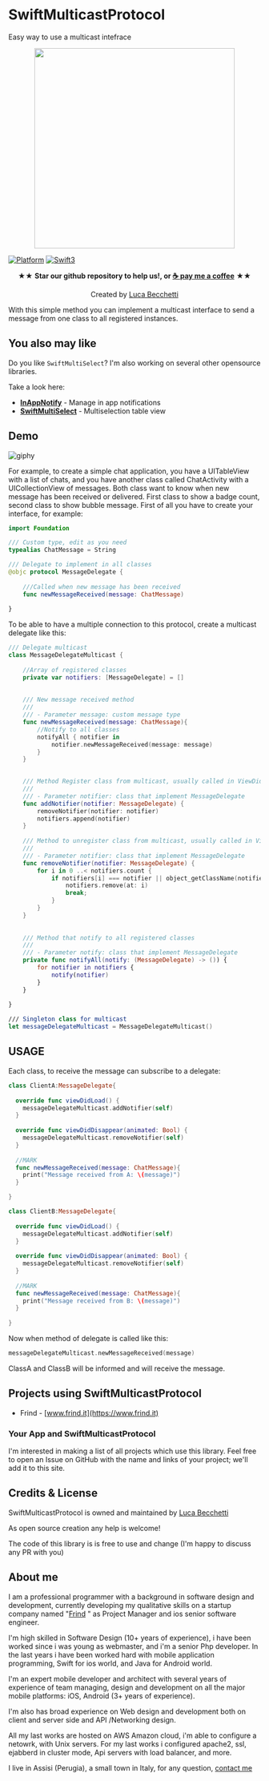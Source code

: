 
# SwiftMulticastProtocol
Easy way to use a multicast intefrace
<p align="center">
<img src="https://user-images.githubusercontent.com/16253548/28453311-1919a444-6df7-11e7-9ffd-e4438c01c903.png" width="400px">
</p>

[![Platform](https://img.shields.io/badge/platform-ios-lightgrey.svg)]()
[![Swift3](https://img.shields.io/badge/swift3-compatible-brightgreen.svg)]()

<p align="center" >★★ <b>Star our github repository to help us!, or <a href="https://www.paypal.com/cgi-bin/webscr?cmd=_s-xclick&hosted_button_id=BZD2RPBADPA6G" target="_blank"> ☕ pay me a coffee</a></b> ★★</p>
<p align="center" >Created by <a href="http://www.lucabecchetti.com">Luca Becchetti</a></p>

With this simple method you can implement a multicast interface to send a message from one class to all registered instances.

## You also may like

Do you like `SwiftMultiSelect`? I'm also working on several other opensource libraries.

Take a look here:

* **[InAppNotify](https://github.com/lucabecchetti/InAppNotify)** - Manage in app notifications
* **[SwiftMultiSelect](https://github.com/lucabecchetti/SwiftMultiSelect)** - Multiselection table view

## Demo

![giphy](https://user-images.githubusercontent.com/16253548/28473878-b729ddf8-6e46-11e7-922c-0891a15de245.gif)

For example, to create a simple chat application, you have a UITableView with a list of chats, and you have another class called ChatActivity with a UICollectionView of messages. Both class want to know when new message has been received or delivered. First class to show a badge count, second class to show bubble message.  First of all you have to create your interface, for example:

```swift
import Foundation

/// Custom type, edit as you need
typealias ChatMessage = String

/// Delegate to implement in all classes
@objc protocol MessageDelegate {
    
    ///Called when new message has been received
    func newMessageReceived(message: ChatMessage)
    
}
```

To be able to have a multiple connection to this protocol, create a multicast delegate like this:

```swift
/// Delegate multicast
class MessageDelegateMulticast {
    
    //Array of registered classes
    private var notifiers: [MessageDelegate] = []
    
    
    /// New message received method
    ///
    /// - Parameter message: custom message type
    func newMessageReceived(message: ChatMessage){
        //Notify to all classes
        notifyAll { notifier in
            notifier.newMessageReceived(message: message)
        }
    }

    
    /// Method Register class from multicast, usually called in ViewDidLoad
    ///
    /// - Parameter notifier: class that implement MessageDelegate
    func addNotifier(notifier: MessageDelegate) {
        removeNotifier(notifier: notifier)
        notifiers.append(notifier)
    }
    
    /// Method to unregister class from multicast, usually called in ViewDidDisappear
    ///
    /// - Parameter notifier: class that implement MessageDelegate
    func removeNotifier(notifier: MessageDelegate) {
        for i in 0 ..< notifiers.count {
            if notifiers[i] === notifier || object_getClassName(notifiers[i]) ==  object_getClassName(notifier) {
                notifiers.remove(at: i)
                break;
            }
        }
    }
    
    
    /// Method that notify to all registered classes
    ///
    /// - Parameter notify: class that implement MessageDelegate
    private func notifyAll(notify: (MessageDelegate) -> ()) {
        for notifier in notifiers {
            notify(notifier)
        }
    }
    
}

/// Singleton class for multicast
let messageDelegateMulticast = MessageDelegateMulticast()
```

## USAGE
Each class, to receive the message can subscribe to a delegate:

```swift
class ClientA:MessageDelegate{
  
  override func viewDidLoad() {
    messageDelegateMulticast.addNotifier(self)
  }
  
  override func viewDidDisappear(animated: Bool) {
    messageDelegateMulticast.removeNotifier(self)
  }
  
  //MARK
  func newMessageReceived(message: ChatMessage){
    print("Message received from A: \(message)")  
  }

}

class ClientB:MessageDelegate{
  
  override func viewDidLoad() {
    messageDelegateMulticast.addNotifier(self)
  }
  
  override func viewDidDisappear(animated: Bool) {
    messageDelegateMulticast.removeNotifier(self)
  }
  
  //MARK
  func newMessageReceived(message: ChatMessage){
    print("Message received from B: \(message)")  
  }
  
}
```

Now when method of delegate is called like this:

```swift
messageDelegateMulticast.newMessageReceived(message)
```

ClassA and ClassB will be informed and will receive the message.

## Projects using SwiftMulticastProtocol

- Frind - [www.frind.it](https://www.frind.it) 

### Your App and SwiftMulticastProtocol
I'm interested in making a list of all projects which use this library. Feel free to open an Issue on GitHub with the name and links of your project; we'll add it to this site.

## Credits & License
SwiftMulticastProtocol is owned and maintained by [Luca Becchetti](http://www.lucabecchetti.com) 

As open source creation any help is welcome!

The code of this library is is free to use and change (I'm happy to discuss any PR with you)

## About me

I am a professional programmer with a background in software design and development, currently developing my qualitative skills on a startup company named "[Frind](https://www.frind.it) " as Project Manager and ios senior software engineer.

I'm high skilled in Software Design (10+ years of experience), i have been worked since i was young as webmaster, and i'm a senior Php developer. In the last years i have been worked hard with mobile application programming, Swift for ios world, and Java for Android world.

I'm an expert mobile developer and architect with several years of experience of team managing, design and development on all the major mobile platforms: iOS, Android (3+ years of experience).

I'm also has broad experience on Web design and development both on client and server side and API /Networking design. 

All my last works are hosted on AWS Amazon cloud, i'm able to configure a netowrk, with Unix servers. For my last works i configured apache2, ssl, ejabberd in cluster mode, Api servers with load balancer, and more.

I live in Assisi (Perugia), a small town in Italy, for any question, [contact me](mailto:luca.becchetti@brokenice.it)
